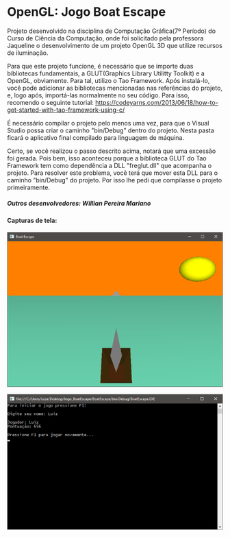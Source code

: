 # OpenGL: Jogo Boat Escape

  Projeto desenvolvido na disciplina de Computação Gráfica(7º Período) do Curso de Ciência da Computação, onde foi solicitado pela professora Jaqueline o desenvolvimento de um projeto OpenGL 3D que utilize recursos de iluminação.

  Para que este projeto funcione, é necessário que se importe duas bibliotecas fundamentais, a GLUT(Graphics Library Utilitty Toolkit) e a OpenGL, obviamente. Para tal, utilizo o Tao Framework. Após instalá-lo, você pode adicionar as bibliotecas mencionadas nas referências do projeto, e, logo após, importá-las normalmente no seu código. Para isso, recomendo o seguinte tutorial: https://codeyarns.com/2013/06/18/how-to-get-started-with-tao-framework-using-c/ 

  É necessário compilar o projeto pelo menos uma vez, para que o Visual Studio possa criar o caminho "bin/Debug" dentro do projeto. Nesta pasta ficará o aplicativo final compilado para linguagem de máquina. 

  Certo, se você realizou o passo descrito acima, notará que uma excessão foi gerada. Pois bem, isso aconteceu porque a biblioteca GLUT do Tao Framework tem como dependência a DLL "freglut.dll" que acompanha o projeto. Para resolver este problema, você terá que mover esta DLL para o caminho "bin/Debug" do projeto. Por isso lhe pedi que compilasse o projeto primeiramente. 
  
##### Outros desenvolvedores: Willian Pereira Mariano  


#### Capturas de tela:

![Captura do jogo](screenshots/captura_game.png)

![Captura da pontuação](screenshots/captura_score.png)


